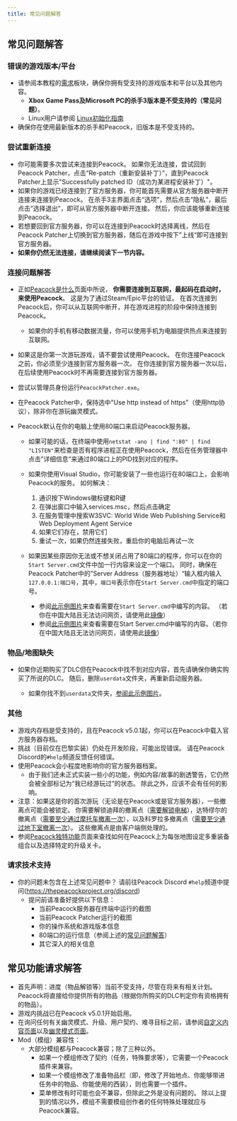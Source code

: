 ```yaml
---
title: 常见问题解答
---
```


## 常见问题解答

### 错误的游戏版本/平台

-   请参阅本教程的[需求](https://thepeacockproject.org/wiki/intel/requirements)板块，确保你拥有受支持的游戏版本和平台以及其他内容。
    -   **Xbox Game Pass及Microsoft PC的杀手3版本是不受支持的（常见问题）**。
    -   Linux用户请参阅 [Linux初始化指南](https://thepeacockproject.org/wiki/guides/linux-setup)
-   确保你在使用最新版本的杀手和Peacock，旧版本是不受支持的。

### 尝试重新连接

-   你可能需要多次尝试来连接到Peacock。 如果你无法连接，尝试回到Peacock Patcher，点击“Re-patch（重新安装补丁）”，直到Peacock Patcher上显示"Successfully patched ID（成功为某进程安装补丁）"。
-   如果你的游戏已经连接到了官方服务器，你可能首先需要从官方服务器中断开连接来连接到Peacock。 在杀手3主界面点击“选项”，然后点击“隐私”，最后点击“选择退出”，即可从官方服务器中断开连接。 然后，你应该能够重新连接到Peacock。
-   若想要回到官方服务器，你可以在连接到Peacock时选择离线，然后在Peacock Patcher上切换到官方服务器，随后在游戏中按下”上线“即可连接到官方服务器。
-   **如果你仍然无法连接，请继续阅读下一节内容。**

### 连接问题解答

-   正如[Peacock是什么](https://thepeacockproject.org/wiki/intel/what-is-peacock)页面中所说， **你需要连接到互联网，最起码在启动时，来使用Peacock**。 这是为了通过Steam/Epic平台的验证。 在首次连接到Peacock后，你可以从互联网中断开，并在游戏进程的阶段中保持连接到Peacock。
    -   如果你的手机有移动数据流量，你可以使用手机为电脑提供热点来连接到互联网。
-   如果这是你第一次游玩游戏，请不要尝试使用Peacock。 在你连接Peacock之前，你必须至少连接到官方服务器一次。 在你连接到官方服务器一次以后，在后续使用Peacock时不再需要连接到官方服务器。
-   尝试以管理员身份运行`PeacockPatcher.exe`。
-   在Peacock Patcher中，保持选中"Use http instead of https"（使用http协议），除非你在游玩幽灵模式。

-   Peacock默认在你的电脑上使用80端口来启动Peacock服务器。

    -   如果可能的话，在终端中使用`netstat -ano | find ":80" | find "LISTEN"`来检查是否有程序进程正在使用Peacock，然后在任务管理器中点击”详细信息“来通过80端口上的PID找到对应的程序。
    -   如果你使用Visual Studio，你可能安装了一些也运行在80端口上，会影响Peacock的服务。 如何解决：

        1. 通识按下Windows徽标键和R键
        2. 在弹出窗口中输入services.msc，然后点击确定
        3. 在服务管理中搜索W3SVC: World Wide Web Publishing Service和Web Deployment Agent Service
        4. 如果它们存在，禁用它们
        5. 重试一次，如果仍然连接失败，重启你的电脑后再试一次

    -   如果因某些原因你无法或不想关闭占用了80端口的程序，你可以在你的`Start Server.cmd`文件中加一行内容来设定一个端口。 同时，确保在Peacock Patcher中的”Server Address（服务器地址）“输入框内输入`127.0.0.1:端口号`，其中，`端口号`表示你在`Start Server.cmd`中指定的端口号。
        -   参阅[此示例图片](https://media.discordapp.net/attachments/839264571990343681/985885230634242048/unknown.png)来查看需要在`Start Server.cmd`中编写的内容。 （若你在中国大陆且无法访问网页，请使用此[镜像](https://i.postimg.cc/76L1NVQy/startserver.png)）
        -   参阅[此示例图片](https://media.discordapp.net/attachments/839264571990343681/992523717869568050/unknown.png)来查看需要在Start Server.cmd中编写的内容。（若你在中国大陆且无法访问网页，请使用此[镜像](https://i.postimg.cc/nr0xBn5k/peacockpatcher.png)）

### 物品/地图缺失

-   如果你近期购买了DLC但在Peacock中找不到对应内容，首先请确保你确实购买了所说的DLC。 随后，删除`userdata`文件夹，再重新启动服务器。

    -   如果你找不到`userdata`文件夹，[参阅此示例图片](https://media.discordapp.net/attachments/833505136290299935/991071183732613200/unknown.png)。

### 其他

-   游戏内存档是受支持的，且在Peacock v5.0.1起，你可以在Peacock中载入官方服务器存档。
-   挑战（目前仅在巴黎实装）仍处在开发阶段，可能出现错误。 请在Peacock Discord的`#help`频道反馈任何错误。
-   使用Peacock会小程度地影响你的官方服务器档案。
    -   由于我们还未正式实装一些小的功能，例如内容/故事的剧透警告，它仍然会被全部标记为“我已经游玩过”的状态。 除此之外，应该不会有任何的影响。
-   注意：如果这是你的首次游玩（无论是在Peacock或是官方服务器），一些撤离点可能会被锁定。 你需要解锁迪拜的撤离点（[需要解锁电梯](https://youtu.be/IEQgRQyQRf8)），达特缪尔的撤离点（[需要至少通过摩托车撤离一次](https://youtu.be/AJtJZe9jEi8?t=151)），以及科罗拉多撤离点（[需要至少通过地下室撤离一次](https://youtu.be/3XKWHrKpXwk?t=140)）。 这些撤离点是由客户端侧处理的。
-   参阅[Peacock独特功能](../intel/loadout-profiles-elp)页面来查找如何在Peacock上为每张地图设定多重装备组合以及选择特定的升级关卡。

### 请求技术支持

-   你的问题未包含在上述常见问题中？ 请前往Peacock Discord `#help`频道中提问(https://thepeacockproject.org/discord)
    -   提问前请准备好提供以下信息：
        -   当前Peacock服务器在终端中运行的截图
        -   当前Peacock Patcher运行的截图
        -   你的操作系统和游戏版本信息
        -   80端口的运行信息（参阅上述的[常见问题解答](faq/#connection-troubleshooting)）
        -   其它深入的相关信息

## 常见功能请求解答

-   首先声明：进度（物品解锁等）当前不受支持，尽管在将来有相关计划。 Peacock将直接给你提供所有的物品（根据你所购买的DLC判定你有资格拥有的物品）。
-   游戏内挑战已在Peacock v5.0.1开始启用。
-   在询问任何有关幽灵模式、升级、用户契约、难寻目标之前，请参阅[自定义内容页面](https://thepeacockproject.org/wiki/custom-content)以及[幽灵模式页面](https://thepeacockproject.org/wiki/ghost-mode)。
-   Mod（模组）兼容性：
    -   大部分模组都与Peacock兼容；除了三种以外。
        -   如果一个模组修改了契约（任务，特殊要求等），它需要一个Peacock插件来兼容。
        -   如果一个模组修改了准备物品栏（即，修改了开始地点、你能够带进任务中的物品、你能使用的西装），则也需要一个插件。
        -   菜单修改有时可能也会不兼容，但除此之外是没有问题的。 除以上提到的情况以外，模组不需要模组创作者的任何特殊处理就应与Peacock兼容。

